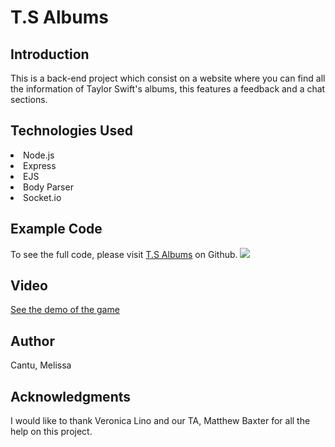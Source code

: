 <h1>T.S Albums</h1>

<h2>Introduction</h2>
This is a back-end project which consist on a website where you can find all the information of Taylor Swift's albums, this features a feedback and a chat sections.


<h2>Technologies Used</h2>
<li>Node.js</li>
<li>Express</li>
<li>EJS</li>
<li>Body Parser</li>
<li>Socket.io</li>


<h2>Example Code</h2>
To see the full code, please visit <a href="https://github.com/melycm/myApp--week8">T.S Albums</a> on Github.
<img src="images/codeexample.png" style="width= 30px">


<h2>Video</h2>
<a href="https://www.youtube.com/watch?v=6RSOrFk6Vgo" target="_blank">See the demo of the game</a>

<h2>Author</h2>
Cantu, Melissa

<h2>Acknowledgments</h2>
I would like to thank Veronica Lino and our TA, Matthew Baxter for all the help on this project.